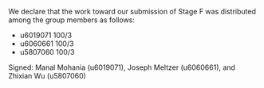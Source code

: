 We declare that the work toward our submission of Stage F was distributed among the group members as follows:

* u6019071 100/3
* u6060661 100/3
* u5807060 100/3

Signed: Manal Mohania (u6019071), Joseph Meltzer (u6060661), and Zhixian Wu (u5807060)

